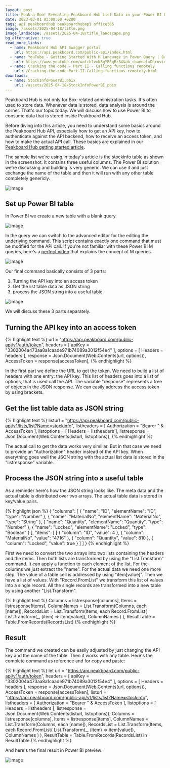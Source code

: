 ```yaml
---
layout: post
title: Peak-a-Boo! Revealing Peakboard Hub List Data in your Power BI Dashboards
date: 2023-03-01 03:00:00 +0200
tags: api peakboardhub peakboardhubapi office365
image: /assets/2025-04-18/title.png
image_landscape: /assets/2025-04-18/title_landscape.png
bg_alternative: true
read_more_links:
  - name: Peakboard Hub API Swagger portal
    url: https://api.peakboard.com/public-api/index.html
  - name: YouTube - Getting Started With M Language in Power Query | Basic to Advanced
    url: https://www.youtube.com/watch?v=N8qYRSqRz84&ab_channel=DhruvinShah
  - name: Cracking the code - Part II - Calling functions remotely
    url: /Cracking-the-code-Part-II-Calling-functions-remotely.html
downloads:
  - name: StockInfoPowerBI.pbix
    url: /assets/2025-04-18/StockInfoPowerBI.pbix
---
```

Peakboard Hub is not only for Box-related administration tasks. It's often used to store data. Whenever data is stored, data analysis is around the corner. That's our topic today. We will discuss how to use Power BI to consume data that is stored inside  Peakboard Hub.

Before diving into this article, you need to understand some basics around the Peakboard Hub API, especially how to get an API key, how to authenticate against the API backend, how to receive an access token, and how to make the actual API call. These basics are explained in our [Peakboard Hub getting started article](/Cracking-the-code-Part-I-Getting-started-with-Peakboard-Hub-API.html). 

The sample list we're using in today's article is the stockinfo table as shown in the screenshot. It contains three useful columns. The Power BI solution we're discussing and building is very generic. We can use it and just exchange the name of the table and then it will run with any other table completely genericly.

![image](/assets/2025-04-18/010.png)

## Set up Power BI table

In Power BI we create a new table with a blank query.

![image](/assets/2025-04-18/020.png)

In the query we can switch to the advanced editor for the editing the underlying command. This script contains exactly one command that must be modfied for the API call. If you're not familiar with these Power BI M queries, here's a [perfect video](https://www.youtube.com/watch?v=N8qYRSqRz84&ab_channel=DhruvinShah) that explains the concept of M queries.

![image](/assets/2025-04-18/030.png)

Our final command basically consists of 3 parts:

1. Turning the API key into an access token
2. Get the list table data as JSON string
3. process the JSON string into a useful table

![image](/assets/2025-04-18/040.png)

We will discuss these 3 parts separately.

## Turning the API key into an access token

{% highlight text %}
url = "https://api.peakboard.com/public-api/v1/auth/token",
headers = [ apiKey = "3302004a473aa8a1caade971b74089a3012f54e4" ],
options = [ Headers = headers ],
response = Json.Document(Web.Contents(url, options)),
AccessToken = response[accessToken],
{% endhighlight %}

In the first part we define the URL to get the token. We need to build a list of headers with one entry: the API key. This list of headers goes into a list of options, that is used call the API. The variable "response" represents a tree of objects in the JSON response. We can easily address the access token by using brackets.

## Get the list table data as JSON string

{% highlight text %}
listurl = "https://api.peakboard.com/public-api/v1/lists/list?Name=stockinfo",
listheaders = [ Authorization  = "Bearer " & AccessToken ],
listoptions = [ Headers = listheaders ],
listresponse = Json.Document(Web.Contents(listurl, listoptions)),
{% endhighlight %}

The actual call to get the data works very similiar. But in that case we need to provide an "Authorization" header instead of the API key. When everything goes well the JSON string with the actual list data is stored in the "listresponse" variable.

## Process the JSON string into a useful table

As a reminder here's how the JSON string looks like. The meta data and the actual table is distributed over two arrays. The actual table data is stored in key/value pairs.

{% highlight json %}
{
  "columns": [
    {
      "name": "ID",
      "elementName": "ID",
      "type": "Number"
    },
    {
      "name": "MaterialNo",
      "elementName": "MaterialNo",
      "type": "String"
    },
    {
      "name": "Quantity",
      "elementName": "Quantity",
      "type": "Number"
    },
    {
      "name": "Locked",
      "elementName": "Locked",
      "type": "Boolean"
    }
  ],
  "items": [
    [
      {
        "column": "ID",
        "value": 4
      },
      {
        "column": "MaterialNo",
        "value": "4716"
      },
      {
        "column": "Quantity",
        "value": 810
      },
      {
        "column": "Locked",
        "value": true
      }
    ]
  ]
}
{% endhighlight %}

First we need to convert the two arrays into two lists containing the headers and the items. 
Then both lists are transformed by using the "List.Transform" command. It can apply a function to each element of the list. For the columns we just extract the "name". For the actual data we need one more step. The value of a table cell is addressed by using "item[value]". Then we have a list of values. With "Record.FromList" we transform this list of values into a single record. All the single records are transformed into a new table by using another "List.Transform". 

{% highlight text %}
Columns = listresponse[columns],
Items = listresponse[items],
ColumnNames = List.Transform(Columns, each [name]),
RecordsList = List.Transform(Items, each 
    Record.FromList(
        List.Transform(_, (item) => item[value]), 
        ColumnNames
    )
),
ResultTable = Table.FromRecords(RecordsList)
{% endhighlight %}

## Result

The command we created can be easily adjusted by just changing the API key and the name of the table. Then it works with any table.
Here's the complete command as reference and for copy and paste:

{% highlight text %}
let
    url = "https://api.peakboard.com/public-api/v1/auth/token",
    headers = [ apiKey = "3302004a473aa8a1caade971b74089a3012f54e4" ],
    options = [ Headers = headers ],
    response = Json.Document(Web.Contents(url, options)),
    AccessToken = response[accessToken],
    listurl = "https://api.peakboard.com/public-api/v1/lists/list?Name=stockinfo",
    listheaders = [ Authorization  = "Bearer " & AccessToken ],
    listoptions = [ Headers = listheaders ],
    listresponse = Json.Document(Web.Contents(listurl, listoptions)),
    Columns = listresponse[columns],
    Items = listresponse[items],
    ColumnNames = List.Transform(Columns, each [name]),
    RecordsList = List.Transform(Items, each 
        Record.FromList(
            List.Transform(_, (item) => item[value]), 
            ColumnNames
        )
    ),
    ResultTable = Table.FromRecords(RecordsList)
in
    ResultTable
{% endhighlight %}

And here's the final result in Power BI preview:

![image](/assets/2025-04-18/050.png)



